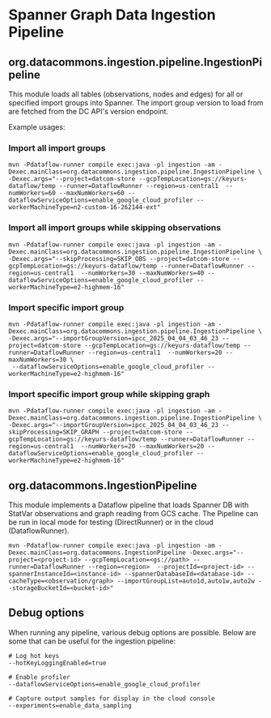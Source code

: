 # Spanner Graph Data Ingestion Pipeline

## org.datacommons.ingestion.pipeline.IngestionPipeline

This module loads all tables (observations, nodes and edges) for all or specified import groups into Spanner.
The import group version to load from are fetched from the DC API's version endpoint.

Example usages:

### Import all import groups

```shell
mvn -Pdataflow-runner compile exec:java -pl ingestion -am -Dexec.mainClass=org.datacommons.ingestion.pipeline.IngestionPipeline \
-Dexec.args="--project=datcom-store --gcpTempLocation=gs://keyurs-dataflow/temp --runner=DataflowRunner --region=us-central1  --numWorkers=60 --maxNumWorkers=60 --dataflowServiceOptions=enable_google_cloud_profiler --workerMachineType=n2-custom-16-262144-ext"
```

### Import all import groups while skipping observations

```shell
mvn -Pdataflow-runner compile exec:java -pl ingestion -am -Dexec.mainClass=org.datacommons.ingestion.pipeline.IngestionPipeline \
-Dexec.args="--skipProcessing=SKIP_OBS --project=datcom-store --gcpTempLocation=gs://keyurs-dataflow/temp --runner=DataflowRunner --region=us-central1  --numWorkers=30 --maxNumWorkers=40 --dataflowServiceOptions=enable_google_cloud_profiler --workerMachineType=e2-highmem-16"
```

### Import specific import group

```shell
mvn -Pdataflow-runner compile exec:java -pl ingestion -am -Dexec.mainClass=org.datacommons.ingestion.pipeline.IngestionPipeline \
-Dexec.args="--importGroupVersion=ipcc_2025_04_04_03_46_23 --project=datcom-store --gcpTempLocation=gs://keyurs-dataflow/temp --runner=DataflowRunner --region=us-central1  --numWorkers=20 --maxNumWorkers=30 \
 --dataflowServiceOptions=enable_google_cloud_profiler --workerMachineType=e2-highmem-16"
```

### Import specific import group while skipping graph

```shell
mvn -Pdataflow-runner compile exec:java -pl ingestion -am -Dexec.mainClass=org.datacommons.ingestion.pipeline.IngestionPipeline \
-Dexec.args="--importGroupVersion=ipcc_2025_04_04_03_46_23 --skipProcessing=SKIP_GRAPH --project=datcom-store --gcpTempLocation=gs://keyurs-dataflow/temp --runner=DataflowRunner --region=us-central1  --numWorkers=20 --maxNumWorkers=20 --dataflowServiceOptions=enable_google_cloud_profiler --workerMachineType=e2-highmem-16"
```

## org.datacommons.IngestionPipeline

This module implements a Dataflow pipeline that loads Spanner DB with StatVar observations and graph reading from GCS cache. The Pipeline can be run in local mode for testing (DirectRunner) or in the cloud (DataflowRunner).

```shell
mvn -Pdataflow-runner compile exec:java -pl ingestion -am -Dexec.mainClass=org.datacommons.IngestionPipeline -Dexec.args="--project=<project-id> --gcpTempLocation=<gs://path> --runner=DataflowRunner --region=<region>  --projectId=<project-id> --spannerInstanceId=<instance-id> --spannerDatabaseId=<database-id> --cacheType=<observation/graph> --importGroupList=auto1d,auto1w,auto2w --storageBucketId=<bucket-id>"
```

## Debug options

When running any pipeline, various debug options are possible. Below are some that can be useful for the ingestion pipeline:

```shell
# Log hot keys
--hotKeyLoggingEnabled=true

# Enable profiler
--dataflowServiceOptions=enable_google_cloud_profiler

# Capture output samples for display in the cloud console
--experiments=enable_data_sampling
```
